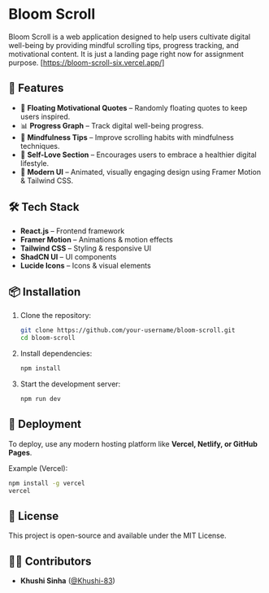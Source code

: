 # Bloom Scroll

Bloom Scroll is a web application designed to help users cultivate digital well-being by providing mindful scrolling tips, progress tracking, and motivational content. It is just a landing page right now for assignment purpose.
[https://bloom-scroll-six.vercel.app/]

## 🚀 Features

- 🌸 **Floating Motivational Quotes** – Randomly floating quotes to keep users inspired.
- 📊 **Progress Graph** – Track digital well-being progress.
- 🧘 **Mindfulness Tips** – Improve scrolling habits with mindfulness techniques.
- 💖 **Self-Love Section** – Encourages users to embrace a healthier digital lifestyle.
- 🎨 **Modern UI** – Animated, visually engaging design using Framer Motion & Tailwind CSS.

## 🛠️ Tech Stack

- **React.js** – Frontend framework
- **Framer Motion** – Animations & motion effects
- **Tailwind CSS** – Styling & responsive UI
- **ShadCN UI** – UI components
- **Lucide Icons** – Icons & visual elements

## 📦 Installation

1. Clone the repository:
   ```sh
   git clone https://github.com/your-username/bloom-scroll.git
   cd bloom-scroll
   ```
2. Install dependencies:
   ```sh
   npm install
   ```
3. Start the development server:
   ```sh
   npm run dev
   ```

## 🚀 Deployment

To deploy, use any modern hosting platform like **Vercel, Netlify, or GitHub Pages**.

Example (Vercel):
```sh
npm install -g vercel
vercel
```

## 📜 License

This project is open-source and available under the MIT License.

## 👨‍💻 Contributors

- **Khushi Sinha** ([@Khushi-83]([https://github.com/Khushi-83]))



